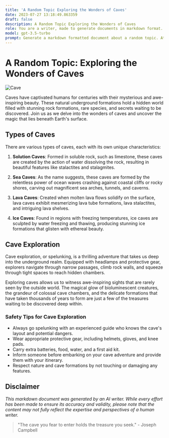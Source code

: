 ```yaml
---
title: 'A Random Topic Exploring the Wonders of Caves'
date: 2023-07-27 13:18:49.863359
draft: false
description: A Random Topic Exploring the Wonders of Caves
role: You are a writer, made to generate documents in markdown format. It is very important that all of the documents you generate are in valid markdown format.
model: gpt-3.5-turbo
prompt: Generate a markdown formatted document about a random topic. At the bottom, include a disclaimer explaining that the document was generated by you. The first line of the document should be the title. Make sure that the entire document is in proper markdown format, using a mix of various tags to make the document visually appealing.
---
```


# A Random Topic: Exploring the Wonders of Caves

![Cave](https://images.unsplash.com/photo-1455733767840-0a3d998b84b8)

Caves have captivated humans for centuries with their mysterious and awe-inspiring beauty. These natural underground formations hold a hidden world filled with stunning rock formations, rare species, and secrets waiting to be discovered. Join us as we delve into the wonders of caves and uncover the magic that lies beneath Earth's surface.

## Types of Caves

There are various types of caves, each with its own unique characteristics:

1. **Solution Caves**: Formed in soluble rock, such as limestone, these caves are created by the action of water dissolving the rock, resulting in beautiful features like stalactites and stalagmites.

2. **Sea Caves**: As the name suggests, these caves are formed by the relentless power of ocean waves crashing against coastal cliffs or rocky shores, carving out magnificent sea arches, tunnels, and caverns.

3. **Lava Caves**: Created when molten lava flows solidify on the surface, lava caves exhibit mesmerizing lava tube formations, lava stalactites, and intriguing lava shelves.

4. **Ice Caves**: Found in regions with freezing temperatures, ice caves are sculpted by water freezing and thawing, producing stunning ice formations that glisten with ethereal beauty.

## Cave Exploration

Cave exploration, or spelunking, is a thrilling adventure that takes us deep into the underground realm. Equipped with headlamps and protective gear, explorers navigate through narrow passages, climb rock walls, and squeeze through tight spaces to reach hidden chambers.

Exploring caves allows us to witness awe-inspiring sights that are rarely seen by the outside world. The magical glow of bioluminescent creatures, the grandeur of colossal cave chambers, and the delicate formations that have taken thousands of years to form are just a few of the treasures waiting to be discovered deep within.

### Safety Tips for Cave Exploration

- Always go spelunking with an experienced guide who knows the cave's layout and potential dangers.
- Wear appropriate protective gear, including helmets, gloves, and knee pads.
- Carry extra batteries, food, water, and a first aid kit.
- Inform someone before embarking on your cave adventure and provide them with your itinerary.
- Respect nature and cave formations by not touching or damaging any features.

## Disclaimer

*This markdown document was generated by an AI writer. While every effort has been made to ensure its accuracy and validity, please note that the content may not fully reflect the expertise and perspectives of a human writer.*

> "The cave you fear to enter holds the treasure you seek." - Joseph Campbell